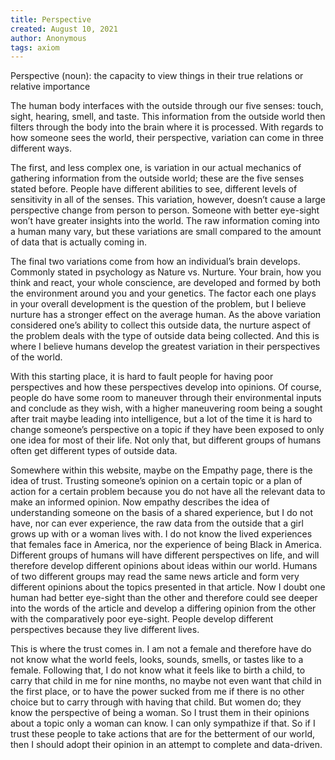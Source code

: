 ```yaml
---
title: Perspective
created: August 10, 2021
author: Anonymous
tags: axiom
---
```


Perspective (noun): the capacity to view things in their true relations or relative importance

The human body interfaces with the outside through our five senses: touch, sight, hearing, smell, and taste. This information from the outside world then filters through the body into the brain where it is processed. With regards to how someone sees the world, their perspective, variation can come in three different ways.

The first, and less complex one, is variation in our actual mechanics of gathering information from the outside world; these are the five senses stated before. People have different abilities to see, different levels of sensitivity in all of the senses. This variation, however, doesn’t cause a large perspective change from person to person. Someone with better eye-sight won’t have greater insights into the world. The raw information coming into a human many vary, but these variations are small compared to the amount of data that is actually coming in.

The final two variations come from how an individual’s brain develops. Commonly stated in psychology as Nature vs. Nurture. Your brain, how you think and react, your whole conscience, are developed and formed by both the environment around you and your genetics. The factor each one plays in your overall development is the question of the problem, but I believe nurture has a stronger effect on the average human. As the above variation considered one’s ability to collect this outside data, the nurture aspect of the problem deals with the type of outside data being collected. And this is where I believe humans develop the greatest variation in their perspectives of the world.

With this starting place, it is hard to fault people for having poor perspectives and how these perspectives develop into opinions. Of course, people do have some room to maneuver through their environmental inputs and conclude as they wish, with a higher maneuvering room being a sought after trait maybe leading into intelligence, but a lot of the time it is hard to change someone’s perspective on a topic if they have been exposed to only one idea for most of their life. Not only that, but different groups of humans often get different types of outside data.

Somewhere within this website, maybe on the Empathy page, there is the idea of trust. Trusting someone’s opinion on a certain topic or a plan of action for a certain problem because you do not have all the relevant data to make an informed opinion. Now empathy describes the idea of understanding someone on the basis of a shared experience, but I do not have, nor can ever experience, the raw data from the outside that a girl grows up with or a woman lives with. I do not know the lived experiences that females face in America, nor the experience of being Black in America. Different groups of humans will have different perspectives on life, and will therefore develop different opinions about ideas within our world. Humans of two different groups may read the same news article and form very different opinions about the topics presented in that article. Now I doubt one human had better eye-sight than the other and therefore could see deeper into the words of the article and develop a differing opinion from the other with the comparatively poor eye-sight. People develop different perspectives because they live different lives.

This is where the trust comes in. I am not a female and therefore have do not know what the world feels, looks, sounds, smells, or tastes like to a female. Following that, I do not know what it feels like to birth a child, to carry that child in me for nine months, no maybe not even want that child in the first place, or to have the power sucked from me if there is no other choice but to carry through with having that child. But women do; they know the perspective of being a woman. So I trust them in their opinions about a topic only a woman can know. I can only sympathize if that. So if I trust these people to take actions that are for the betterment of our world, then I should adopt their opinion in an attempt to complete and data-driven.
